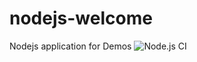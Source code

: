 # nodejs-welcome
Nodejs application for Demos
![Node.js CI](https://github.com/debianmaster/nodejs-welcome/workflows/Node.js%20CI/badge.svg)
   
